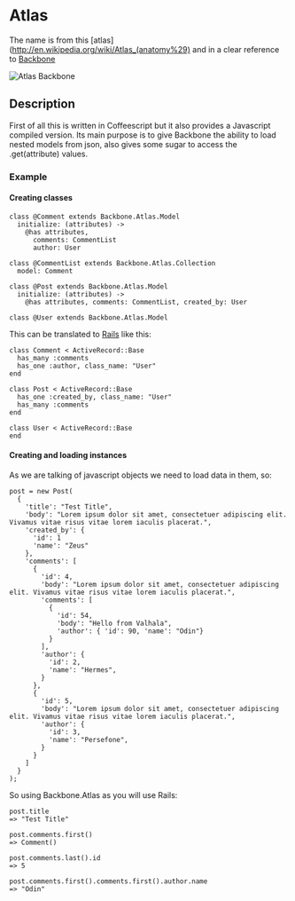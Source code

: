 Atlas
=====

The name is from this [atlas](http://en.wikipedia.org/wiki/Atlas_(anatomy%29) and in a clear reference to [Backbone](https://github.com/documentcloud/backbone)

![Atlas Backbone](http://upload.wikimedia.org/wikipedia/commons/5/54/Gray_111_-_Vertebral_column-coloured.png)

Description
-----------

First of all this is written in Coffeescript but it also provides a Javascript compiled version.
Its main purpose is to give Backbone the ability to load nested models from json, also gives some sugar to access the .get(attribute) values.

### Example

#### Creating classes

    class @Comment extends Backbone.Atlas.Model
      initialize: (attributes) ->
        @has attributes,
          comments: CommentList
          author: User

    class @CommentList extends Backbone.Atlas.Collection
      model: Comment

    class @Post extends Backbone.Atlas.Model
      initialize: (attributes) ->
        @has attributes, comments: CommentList, created_by: User

    class @User extends Backbone.Atlas.Model

This can be translated to [Rails](https://github.com/rails/rails) like this:

    class Comment < ActiveRecord::Base
      has_many :comments
      has_one :author, class_name: "User"
    end

    class Post < ActiveRecord::Base
      has_one :created_by, class_name: "User"
      has_many :comments
    end

    class User < ActiveRecord::Base
    end

#### Creating and loading instances

As we are talking of javascript objects we need to load data in them, so:

    post = new Post(
      {
        'title': "Test Title",
        'body': "Lorem ipsum dolor sit amet, consectetuer adipiscing elit. Vivamus vitae risus vitae lorem iaculis placerat.",
        'created_by': {
          'id': 1
          'name': "Zeus"
        },
        'comments': [
          {
            'id': 4,
            'body': "Lorem ipsum dolor sit amet, consectetuer adipiscing elit. Vivamus vitae risus vitae lorem iaculis placerat.",
            'comments': [
              {
                'id': 54,
                'body': "Hello from Valhala",
                'author': { 'id': 90, 'name': "Odin"}
              }
            ],
            'author': {
              'id': 2,
              'name': "Hermes",
            }
          },
          {
            'id': 5,
            'body': "Lorem ipsum dolor sit amet, consectetuer adipiscing elit. Vivamus vitae risus vitae lorem iaculis placerat.",
            'author': {
              'id': 3,
              'name': "Persefone",
            }
          }
        ]
      }
    );

So using Backbone.Atlas as you will use Rails:

    post.title
    => "Test Title"

    post.comments.first()
    => Comment()

    post.comments.last().id
    => 5

    post.comments.first().comments.first().author.name
    => "Odin"


